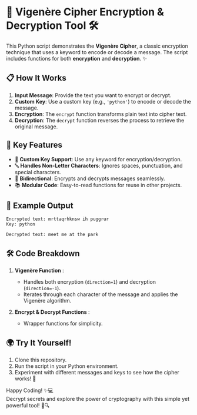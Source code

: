 # 🔐 Vigenère Cipher Encryption & Decryption Tool 🛠️

This Python script demonstrates the **Vigenère Cipher**, a classic encryption technique that uses a keyword to encode or decode a message. The script includes functions for both **encryption** and **decryption**. ✨


## 📋 How It Works

1. **Input Message**: Provide the text you want to encrypt or decrypt.
2. **Custom Key**: Use a custom key (e.g., `'python'`) to encode or decode the message.
3. **Encryption**: The `encrypt` function transforms plain text into cipher text.
4. **Decryption**: The `decrypt` function reverses the process to retrieve the original message.


## 🌟 Key Features

- 🔑 **Custom Key Support**: Use any keyword for encryption/decryption.
- 🔤 **Handles Non-Letter Characters**: Ignores spaces, punctuation, and special characters.
- 🔄 **Bidirectional**: Encrypts and decrypts messages seamlessly.
- 📚 **Modular Code**: Easy-to-read functions for reuse in other projects.



## 🚀 Example Output

```plaintext
Encrypted text: mrttaqrhknsw ih puggrur
Key: python

Decrypted text: meet me at the park
```
## 🛠️ Code Breakdown

1.  **Vigenère Function** :
    
    *   Handles both encryption (`direction=1`) and decryption (`direction=-1`).
    *   Iterates through each character of the message and applies the Vigenère algorithm.
2.  **Encrypt & Decrypt Functions** :
    
    *   Wrapper functions for simplicity.


## 🌍 Try It Yourself!

1.  Clone this repository.
2.  Run the script in your Python environment.
3.  Experiment with different messages and keys to see how the cipher works! 🧪



Happy Coding! ✨💻  
Decrypt secrets and explore the power of cryptography with this simple yet powerful tool! 🔑🔍
